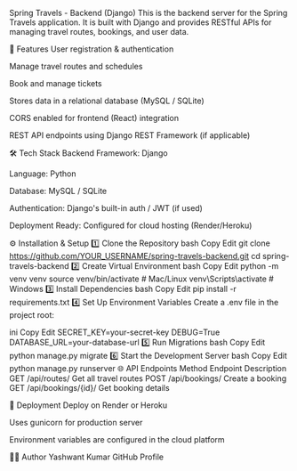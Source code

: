 Spring Travels - Backend (Django)
This is the backend server for the Spring Travels application.
It is built with Django and provides RESTful APIs for managing travel routes, bookings, and user data.

🚀 Features
User registration & authentication

Manage travel routes and schedules

Book and manage tickets

Stores data in a relational database (MySQL / SQLite)

CORS enabled for frontend (React) integration

REST API endpoints using Django REST Framework (if applicable)

🛠️ Tech Stack
Backend Framework: Django

Language: Python

Database: MySQL / SQLite

Authentication: Django's built-in auth / JWT (if used)

Deployment Ready: Configured for cloud hosting (Render/Heroku)

⚙️ Installation & Setup
1️⃣ Clone the Repository
bash
Copy
Edit
git clone https://github.com/YOUR_USERNAME/spring-travels-backend.git
cd spring-travels-backend
2️⃣ Create Virtual Environment
bash
Copy
Edit
python -m venv venv
source venv/bin/activate   # Mac/Linux
venv\Scripts\activate      # Windows
3️⃣ Install Dependencies
bash
Copy
Edit
pip install -r requirements.txt
4️⃣ Set Up Environment Variables
Create a .env file in the project root:

ini
Copy
Edit
SECRET_KEY=your-secret-key
DEBUG=True
DATABASE_URL=your-database-url
5️⃣ Run Migrations
bash
Copy
Edit
python manage.py migrate
6️⃣ Start the Development Server
bash
Copy
Edit
python manage.py runserver
🌐 API Endpoints
Method	Endpoint	Description
GET	/api/routes/	Get all travel routes
POST	/api/bookings/	Create a booking
GET	/api/bookings/{id}/	Get booking details

🚀 Deployment
Deploy on Render or Heroku

Uses gunicorn for production server

Environment variables are configured in the cloud platform

👨‍💻 Author
Yashwant Kumar
GitHub Profile

